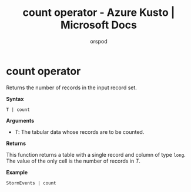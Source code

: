 ﻿---
title: count operator - Azure Kusto | Microsoft Docs
description: This article describes count operator in Azure Kusto.
author: orspod
ms.author: v-orspod
ms.reviewer: mblythe
ms.service: kusto
ms.topic: reference
ms.date: 09/24/2018
---
# count operator

Returns the number of records in the input record set.

**Syntax**

`T | count`

**Arguments**

* *T*: The tabular data whose records are to be counted.

**Returns**

This function returns a table with a single record and column of type
`long`. The value of the only cell is the number of records in *T*. 

**Example**

```kusto
StormEvents | count
```